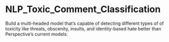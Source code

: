 # NLP_Toxic_Comment_Classification
Build a multi-headed model that’s capable of detecting different types of of toxicity like threats, obscenity, insults, and identity-based hate better than Perspective’s current models.
 
